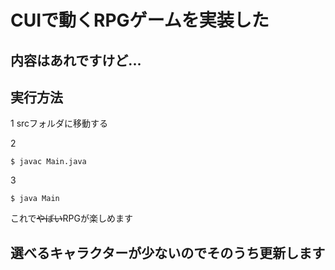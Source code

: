 # CUIで動くRPGゲームを実装した

## 内容はあれですけど...

## 実行方法

1
srcフォルダに移動する

2

```shell
$ javac Main.java
```
3

```shell
$ java Main
```

これで~~やばい~~RPGが楽しめます

## 選べるキャラクターが少ないのでそのうち更新します
